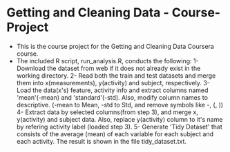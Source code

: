 # Getting and Cleaning Data - Course-Project
* This is the course project for the Getting and Cleaning Data Coursera course.
* The included R script, run_analysis.R, conducts the following:
1- Download the dataset from web if it does not already exist in the working directory.
2- Read both the train and test datasets and merge them into x(measurements), y(activity) and subject, respectively.
3- Load the data(x's) feature, activity info and extract columns named 'mean'(-mean) and 'standard'(-std). Also, modify column names to descriptive. (-mean to Mean, -std to Std, and remove symbols like -, (, ))
4- Extract data by selected columns(from step 3), and merge x, y(activity) and subject data. Also, replace y(activity) column to it's name by refering activity label (loaded step 3).
5- Generate 'Tidy Dataset' that consists of the average (mean) of each variable for each subject and each activity. The result is shown in the file tidy_dataset.txt.

